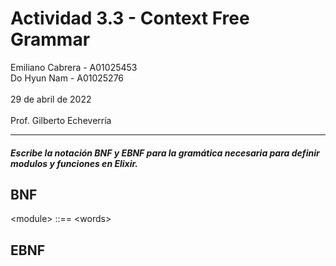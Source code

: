 # Actividad 3.3 - Context Free Grammar
Emiliano Cabrera - A01025453 <br>
Do Hyun Nam - A01025276 <br><br>
29 de abril de 2022<br><br>
Prof. Gilberto Echeverría

---
##### *Escribe la notación BNF y EBNF para la gramática necesaria para definir modulos y funciones en Elixir.*

## **BNF**

<module\> ::== <words\>

## **EBNF**